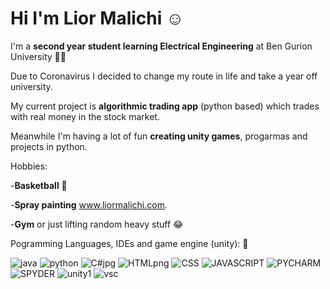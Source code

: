 # Hi I'm Lior Malichi :relaxed:

I'm  a **second year student learning Electrical Engineering** at Ben Gurion University :man_student:

Due to Coronavirus I decided to change my route in life and take a year off university.

My current project is **algorithmic  trading app** (python based)  which trades with real money in the stock market.

Meanwhile I'm having a lot of fun **creating unity games**, progarmas and projects in python.



Hobbies:

-**Basketball** :basketball:

-**Spray painting** www.liormalichi.com.

-**Gym** or just lifting random heavy stuff :joy:



Pogramming Languages, IDEs and game engine (unity): :love_you_gesture:


 ![java](https://user-images.githubusercontent.com/63522056/117112921-741fbe80-ad92-11eb-96ef-456f7eff791a.png)
![python](https://user-images.githubusercontent.com/63522056/117112947-7c77f980-ad92-11eb-9a0a-083c7ea9ab0e.png) 
![C#jpg](https://user-images.githubusercontent.com/63522056/128547988-e48596d9-6bdd-4bd8-aa8a-d1f1584622e5.jpg)
    ![HTMLpng](https://user-images.githubusercontent.com/63522056/128544666-4f2a282e-45d9-4236-a9a5-e5f3325bd99a.png)
![CSS](https://user-images.githubusercontent.com/63522056/128547875-139e31c9-de2b-4241-94b1-e75922bdbe4e.png)
![JAVASCRIPT](https://user-images.githubusercontent.com/63522056/128544698-f4a5d015-8d63-4a5f-9946-51783461fc95.png)
![PYCHARM](https://user-images.githubusercontent.com/63522056/128544701-6e6d5ddb-8d4d-4eb8-a49c-93e6d50eb953.jpg)
![SPYDER](https://user-images.githubusercontent.com/63522056/128544702-b7aa0532-ae88-479f-b24f-129b916c8433.png)
![unity1](https://user-images.githubusercontent.com/63522056/128544707-1471a4a4-7024-4d52-94b2-a60e7ebbf970.png)
![vsc](https://user-images.githubusercontent.com/63522056/128547712-0e806463-24ab-497e-a98e-c5c882766924.png)
